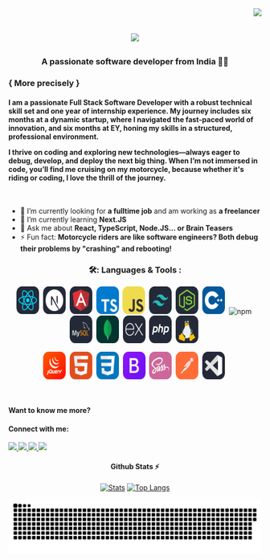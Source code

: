 <img align="right" src="https://visitor-badge.laobi.icu/badge?page_id=p-soham11.p-soham11" />

<h1 align="center">
    <img src="https://readme-typing-svg.herokuapp.com/?font=Righteous&size=35&center=true&vCenter=true&width=500&height=70&duration=4000&lines=Hi+There!+👋;+I'm+Soham+Pal!;" />
</h1>

<h3 align="center">A passionate software developer from India 🧑‍💻</h3>

<h3 align='left'>{ More precisely }</h3><h4> I am a passionate Full Stack Software Developer with a robust technical skill set and one year of internship experience. My journey includes six months at a dynamic startup, where I navigated the fast-paced world of innovation, and six months at EY, honing my skills in a structured, professional environment. 
    
I thrive on coding and exploring new technologies—always eager to debug, develop, and deploy the next big thing. When I’m not immersed in code, you’ll find me cruising on my motorcycle, because whether it's riding or coding, I love the thrill of the journey.
</h4>

<br/>

<div align="left">
 
- 🔭 I’m currently looking for **a fulltime job** and am working as **a freelancer**
- 🌱 I’m currently learning **Next.JS**
- 💬 Ask me about **React, TypeScript, Node.JS... or Brain Teasers**
- ⚡ Fun fact: **Motorcycle riders are like software engineers? Both debug their problems by "crashing" and rebooting!**

 </div>

<div align="center">


  
 <h3> 🛠️: Languages & Tools :</h3>
<img src="https://github.com/tandpfun/skill-icons/blob/main/icons/React-Dark.svg" title="React_Js" alt="React_Js" width="45" height="55"/>&nbsp;
<img src="https://github.com/tandpfun/skill-icons/blob/main/icons/NextJS-Dark.svg" title="NextJS" alt="NextJS" width="45" height="55"/>&nbsp;
<img src="https://github.com/tandpfun/skill-icons/blob/main/icons/Angular-Dark.svg" title="Angular" alt="Angular" width="45" height="55"/>&nbsp;
<img src="https://github.com/tandpfun/skill-icons/blob/main/icons/TypeScript.svg" title="TypeScript" alt="TypeScript" width="45" height="55"/>&nbsp;
<img src="https://github.com/tandpfun/skill-icons/blob/main/icons/JavaScript.svg" title="JavaScript" alt="JavaScript" width="45" height="55"/>&nbsp;
<img src="https://github.com/tandpfun/skill-icons/blob/main/icons/TailwindCSS-Dark.svg" title="TailwindCss" alt="TailwindCss" width="45" height="55"/>&nbsp;
<img src="https://github.com/tandpfun/skill-icons/blob/main/icons/NodeJS-Dark.svg" title="NodeJS" alt="NodeJS" width="45" height="55"/>&nbsp;
<img src="https://github.com/tandpfun/skill-icons/blob/main/icons/CPP.svg" title="C++" alt="C++" width="45" height="55"/>&nbsp;
<img src="https://github.com/tandpfun/skill-icons/blob/main/icons/Npm-Dark.svg" title="npm" alt="npm" width="45" height="55"/>&nbsp;
<img src="https://github.com/tandpfun/skill-icons/blob/main/icons/MySQL-Dark.svg" title="MySQL" alt="MySQL" width="45" height="55"/>&nbsp;
<img src="https://github.com/tandpfun/skill-icons/blob/main/icons/MongoDB.svg" title="MongoDB" alt="MongoDB" width="45" height="55"/>&nbsp;
<img src="https://github.com/tandpfun/skill-icons/blob/main/icons/ExpressJS-Dark.svg" title="ExpressJS" alt="ExpressJS" width="45" height="55"/>&nbsp;
<img src="https://github.com/tandpfun/skill-icons/blob/main/icons/PHP-Dark.svg" title="PHP" alt="PHP" width="45" height="55"/>&nbsp;
<img src="https://github.com/tandpfun/skill-icons/blob/main/icons/Linux-Dark.svg" title="Linux" alt="Linux" width="45" height="55"/>&nbsp;

<img src="https://github.com/tandpfun/skill-icons/blob/main/icons/JQuery.svg" title="JQuery" alt="JQuery" width="45" height="55"/>&nbsp;
<img src="https://github.com/tandpfun/skill-icons/blob/main/icons/HTML.svg" title="HTML5" alt="HTML5" width="45" height="55"/>&nbsp;
<img src="https://github.com/tandpfun/skill-icons/blob/main/icons/CSS.svg" title="CSS3" alt="CSS3" width="45" height="55"/>&nbsp;
<img src="https://github.com/tandpfun/skill-icons/blob/main/icons/Bootstrap.svg" title="BootsTrap" alt="BootsTrap" width="45" height="55"/>&nbsp;
<img src="https://github.com/tandpfun/skill-icons/blob/main/icons/Sass.svg" title="Sass" alt="sass" width="45" height="55"/>&nbsp;
<img src="https://github.com/tandpfun/skill-icons/blob/main/icons/Postman.svg" title="Postman" alt="Postman" width="45" height="55"/>&nbsp;
<img src="https://github.com/tandpfun/skill-icons/blob/main/icons/VSCode-Dark.svg" title="VsCode" alt="VsCode" width="45" height="55"/>&nbsp;



</div>



 <br>

<h4>Want to know me more?</h4>
<h4>Connect with me:</h4>

<a href="https://www.linkedin.com/in/palsoham/" target="_blank"><img src="https://img.shields.io/badge/LinkedIn-0077B5?style=for-the-badge&logo=linkedin&logoColor=white" />
<a href="https://x.com/p_soham11" target="_blank"><img src="https://img.shields.io/badge/Twitter-1DA1F2?style=for-the-badge&logo=x&logoColor=white" />
<a href="https://www.instagram.com/sohahaham.pal/" target="_blank"><img src="https://img.shields.io/badge/Instagram-E4405F?style=for-the-badge&logo=instagram&logoColor=white" /> 
<a href="https://p-soham11.github.io/portfolio/" target="_blank">
     <img src="https://img.shields.io/badge/Portfolio-FF5722?style=for-the-badge&logo=todoist&logoColor=white" target="_blank" /> <!-- sqlite, safari, google-chrome are other good icon options -->
</a>


<div align="center">
  <h4>Github Stats ⚡</h4>

  <a href="#">![Stats](https://github-readme-streak-stats.herokuapp.com/?user=p-soham11&theme=tokyonight&hide_border=true&card_width=480&card_height=165)</a>
  <a href="#">![Top Langs](https://github-readme-stats.vercel.app/api/top-langs/?username=p-soham11&layout=compact&theme=blueberry&count_private=true&hide_border=true)</a>
  
</div>

<div align="center"><a href=# ><img src="contributions.svg"></a> </div>
